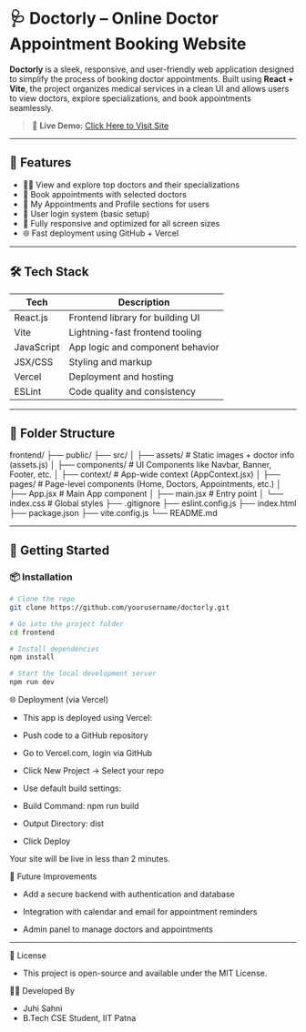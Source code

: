 # 🩺 Doctorly – Online Doctor Appointment Booking Website

**Doctorly** is a sleek, responsive, and user-friendly web application designed to simplify the process of booking doctor appointments. Built using **React + Vite**, the project organizes medical services in a clean UI and allows users to view doctors, explore specializations, and book appointments seamlessly.

> 🚀 **Live Demo:** [Click Here to Visit Site](https://doctorly-seven.vercel.app/)

---

## 📌 Features

- 🧑‍⚕️ View and explore top doctors and their specializations
- 📅 Book appointments with selected doctors
- 🧾 My Appointments and Profile sections for users
- 🔐 User login system (basic setup)
- 🧭 Fully responsive and optimized for all screen sizes
- 🌐 Fast deployment using GitHub + Vercel

---

## 🛠️ Tech Stack

| Tech       | Description                           |
|------------|---------------------------------------|
| React.js   | Frontend library for building UI      |
| Vite       | Lightning-fast frontend tooling       |
| JavaScript | App logic and component behavior      |
| JSX/CSS    | Styling and markup                    |
| Vercel     | Deployment and hosting                |
| ESLint     | Code quality and consistency          |

---

## 📁 Folder Structure

frontend/
├── public/
├── src/
│ ├── assets/ # Static images + doctor info (assets.js)
│ ├── components/ # UI Components like Navbar, Banner, Footer, etc.
│ ├── context/ # App-wide context (AppContext.jsx)
│ ├── pages/ # Page-level components (Home, Doctors, Appointments, etc.)
│ ├── App.jsx # Main App component
│ ├── main.jsx # Entry point
│ └── index.css # Global styles
├── .gitignore
├── eslint.config.js
├── index.html
├── package.json
├── vite.config.js
└── README.md



---

## 🚀 Getting Started

### 📦 Installation

```bash
# Clone the repo
git clone https://github.com/yourusername/doctorly.git

# Go into the project folder
cd frontend

# Install dependencies
npm install

# Start the local development server
npm run dev

```

🌐 Deployment (via Vercel)
- This app is deployed using Vercel:

- Push code to a GitHub repository

- Go to Vercel.com, login via GitHub

- Click New Project → Select your repo

- Use default build settings:

- Build Command: npm run build

- Output Directory: dist

- Click Deploy

Your site will be live in less than 2 minutes.


🧠 Future Improvements
- Add a secure backend with authentication and database

- Integration with calendar and email for appointment reminders

- Admin panel to manage doctors and appointments
---

📄 License
- This project is open-source and available under the MIT License.

🙋‍♀️ Developed By
- Juhi Sahni
- B.Tech CSE Student, IIT Patna





